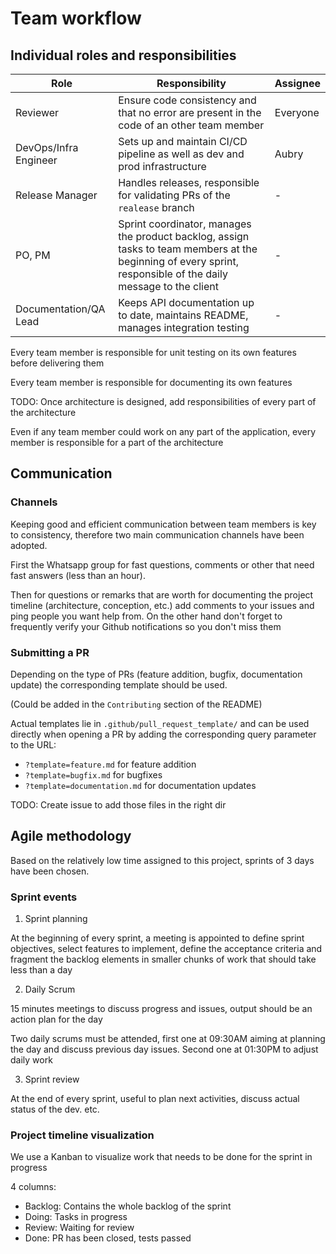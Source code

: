# Team workflow

## Individual roles and responsibilities


| Role | Responsibility | Assignee |
|------|----------------|----------|
| Reviewer | Ensure code consistency and that no error are present in the code of an other team member | Everyone |
| DevOps/Infra Engineer | Sets up and maintain CI/CD pipeline as well as dev and prod infrastructure | Aubry |
| Release Manager | Handles releases, responsible for validating PRs of the `realease` branch | - |
| PO, PM | Sprint coordinator, manages the product backlog, assign tasks to team members at the beginning of every sprint, responsible of the daily message to the client | - |
| Documentation/QA Lead | Keeps API documentation up to date, maintains README, manages integration testing | - |


Every team member is responsible for unit testing on its own features before delivering them

Every team member is responsible for documenting its own features

TODO: Once architecture is designed, add responsibilities of every part of the architecture

Even if any team member could work on any part of the application, every member is responsible for a part of the architecture

## Communication

### Channels
Keeping good and efficient communication between team members is key to consistency, therefore two main communication channels have been adopted. 

First the Whatsapp group for fast questions, comments or other that need fast answers (less than an hour). 

Then for questions or remarks that are worth for documenting the project timeline (architecture, conception, etc.) add comments to your issues and ping people you want help from. On the other hand don't forget to frequently verify your Github notifications so you don't miss them


### Submitting a PR
Depending on the type of PRs (feature addition, bugfix, documentation update) the corresponding template should be used.


(Could be added in the `Contributing` section of the README)

Actual templates lie in `.github/pull_request_template/` and can be used directly when opening a PR by adding the corresponding query parameter to the URL:
- `?template=feature.md` for feature addition
- `?template=bugfix.md` for bugfixes
- `?template=documentation.md` for documentation updates

TODO: Create issue to add those files in the right dir 

## Agile methodology

Based on the relatively low time assigned to this project, sprints of 3 days have been chosen.

### Sprint events

1. Sprint planning

At the beginning of every sprint, a meeting is appointed to define sprint objectives, select features to implement, define the acceptance criteria and fragment the backlog elements in smaller chunks of work that should take less than a day

2. Daily Scrum

15 minutes meetings to discuss progress and issues, output should be an action plan for the day

Two daily scrums must be attended, first one at 09:30AM aiming at planning the day and discuss previous day issues. Second one at 01:30PM to adjust daily work

3. Sprint review

At the end of every sprint, useful to plan next activities, discuss actual status of the dev. etc.



### Project timeline visualization

We use a Kanban to visualize work that needs to be done for the sprint in progress

4 columns:
- Backlog: Contains the whole backlog of the sprint
- Doing: Tasks in progress
- Review: Waiting for review
- Done: PR has been closed, tests passed


